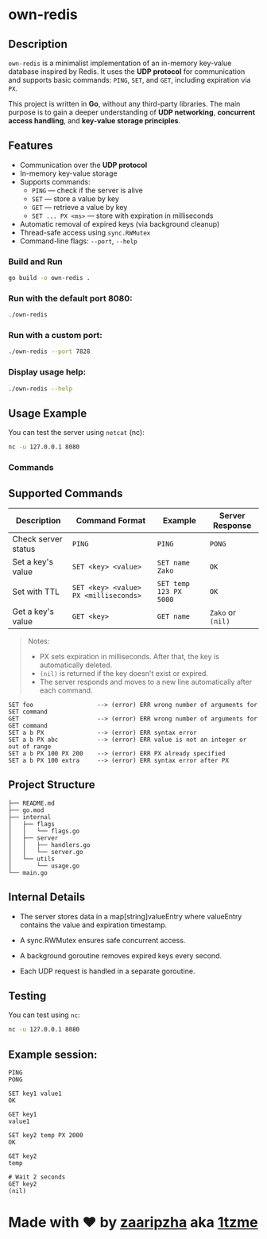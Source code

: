 # own-redis

## Description

`own-redis` is a minimalist implementation of an in-memory key-value database inspired by Redis. It uses the **UDP protocol** for communication and supports basic commands: `PING`, `SET`, and `GET`, including expiration via `PX`.

This project is written in **Go**, without any third-party libraries. The main purpose is to gain a deeper understanding of **UDP networking**, **concurrent access handling**, and **key-value storage principles**.

## Features

- Communication over the **UDP protocol**
- In-memory key-value storage
- Supports commands:
  - `PING` — check if the server is alive
  - `SET` — store a value by key
  - `GET` — retrieve a value by key
  - `SET ... PX <ms>` — store with expiration in milliseconds
- Automatic removal of expired keys (via background cleanup)
- Thread-safe access using `sync.RWMutex`
- Command-line flags: `--port`, `--help`

### Build and Run

```bash
go build -o own-redis .
```

### Run with the default port 8080:
```bash
./own-redis
```

### Run with a custom port:
```bash
./own-redis --port 7828
```

### Display usage help:
```bash
./own-redis --help
```

## Usage Example

You can test the server using `netcat` (nc):
```bash
nc -u 127.0.0.1 8080
```

### Commands

## Supported Commands

| Description         | Command Format                     | Example                                    | Server Response |
|---------------------|------------------------------------|--------------------------------------------|-----------------|
| Check server status | `PING`                             | `PING`                                     | `PONG`          |
| Set a key's value   | `SET <key> <value>`                | `SET name Zako`                            | `OK`            |
| Set with TTL        | `SET <key> <value> PX <milliseconds>` | `SET temp 123 PX 5000`                 | `OK`            |
| Get a key's value   | `GET <key>`                        | `GET name`                                 | `Zako` or `(nil)` |

> Notes:
> - PX sets expiration in milliseconds. After that, the key is automatically deleted.
> - `(nil)` is returned if the key doesn't exist or expired.
> - The server responds and moves to a new line automatically after each command.

```text
SET foo                  --> (error) ERR wrong number of arguments for SET command
GET                      --> (error) ERR wrong number of arguments for GET command
SET a b PX               --> (error) ERR syntax error
SET a b PX abc           --> (error) ERR value is not an integer or out of range
SET a b PX 100 PX 200    --> (error) ERR PX already specified
SET a b PX 100 extra     --> (error) ERR syntax error after PX
```

## Project Structure

```tree
├── README.md
├── go.mod
├── internal
│   ├── flags
│   │   └── flags.go
│   ├── server
│   │   ├── handlers.go
│   │   └── server.go
│   └── utils
│       └── usage.go
└── main.go
```

## Internal Details
- The server stores data in a map[string]valueEntry where valueEntry contains the value and expiration timestamp.

- A sync.RWMutex ensures safe concurrent access.

- A background goroutine removes expired keys every second.

- Each UDP request is handled in a separate goroutine.

## Testing

You can test using `nc`:
```bash
nc -u 127.0.0.1 8080
```

## Example session:
```text
PING
PONG

SET key1 value1
OK

GET key1
value1

SET key2 temp PX 2000
OK

GET key2
temp

# Wait 2 seconds
GET key2
(nil)
```

# Made with ❤️ by [zaaripzha](https://platform.alem.school/git/zaaripzha) aka [1tzme](https://github.com/1tzme)